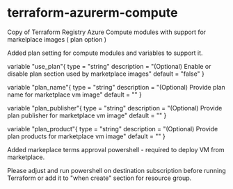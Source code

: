 # terraform-azurerm-compute
Copy of Terraform Registry Azure Compute modules with support for markelplace images ( plan option )

Added plan setting for compute modules and variables to support it.

variable "use_plan"{
  type        = "string"
  description = "(Optional) Enable or disable plan section used by marketplace images"
  default     = "false"
}

variable "plan_name"{
  type        = "string"
  description = "(Optional) Provide plan name for marketplace vm image"
  default     = ""
}

variable "plan_publisher"{
  type        = "string"
  description = "(Optional) Provide plan publisher for marketplace vm image"
  default     = ""
}

variable "plan_product"{
  type        = "string"
  description = "(Optional) Provide plan products for marketplace vm image"
  default     = ""
}




Added markeplace terms approval powershell - required to deploy VM from marketplace.

Please adjust and run powershell on destination subscription before running Terraform or add it to "when create" section for resource group.



